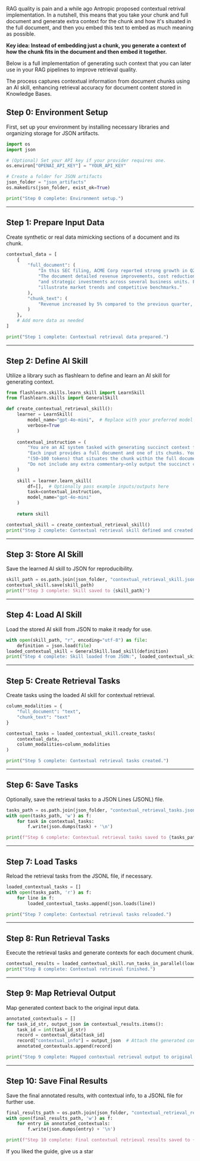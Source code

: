 RAG quality is pain and a while ago Antropic proposed contextual retrival implementation. In a nutshell, this means that you take your chunk and full document and generate extra context for the chunk and how it's situated in the full document, and then you embed this text to embed as much meaning as possible.

**Key idea: Instead of embedding just a chunk, you generate a context of how the chunk fits in the document and then embed it together.**

Below is a full implementation of generating such context that you can later use in your RAG pipelines to improve retrieval quality.  

The process captures contextual information from document chunks using an AI skill, enhancing retrieval accuracy for document content stored in Knowledge Bases.

## Step 0: Environment Setup

First, set up your environment by installing necessary libraries and organizing storage for JSON artifacts.

```python
import os
import json

# (Optional) Set your API key if your provider requires one.
os.environ["OPENAI_API_KEY"] = "YOUR_API_KEY"

# Create a folder for JSON artifacts
json_folder = "json_artifacts"
os.makedirs(json_folder, exist_ok=True)

print("Step 0 complete: Environment setup.")
```

---

## Step 1: Prepare Input Data

Create synthetic or real data mimicking sections of a document and its chunk.

```python
contextual_data = [
    {
        "full_document": (
            "In this SEC filing, ACME Corp reported strong growth in Q2 2023. "
            "The document detailed revenue improvements, cost reduction initiatives, "
            "and strategic investments across several business units. Further details "
            "illustrate market trends and competitive benchmarks."
        ),
        "chunk_text": (
            "Revenue increased by 5% compared to the previous quarter, driven by new product launches."
        )
    },
    # Add more data as needed
]

print("Step 1 complete: Contextual retrieval data prepared.")
```

---

## Step 2: Define AI Skill

Utilize a library such as flashlearn to define and learn an AI skill for generating context.

```python
from flashlearn.skills.learn_skill import LearnSkill
from flashlearn.skills import GeneralSkill

def create_contextual_retrieval_skill():
    learner = LearnSkill(
        model_name="gpt-4o-mini",  # Replace with your preferred model
        verbose=True
    )
    
    contextual_instruction = (
        "You are an AI system tasked with generating succinct context for document chunks. "
        "Each input provides a full document and one of its chunks. Your job is to output a short, clear context "
        "(50–100 tokens) that situates the chunk within the full document for improved retrieval. "
        "Do not include any extra commentary—only output the succinct context."
    )
    
    skill = learner.learn_skill(
        df=[],  # Optionally pass example inputs/outputs here
        task=contextual_instruction,
        model_name="gpt-4o-mini"
    )
    
    return skill

contextual_skill = create_contextual_retrieval_skill()
print("Step 2 complete: Contextual retrieval skill defined and created.")
```

---

## Step 3: Store AI Skill

Save the learned AI skill to JSON for reproducibility.

```python
skill_path = os.path.join(json_folder, "contextual_retrieval_skill.json")
contextual_skill.save(skill_path)
print(f"Step 3 complete: Skill saved to {skill_path}")
```

---

## Step 4: Load AI Skill

Load the stored AI skill from JSON to make it ready for use.

```python
with open(skill_path, "r", encoding="utf-8") as file:
    definition = json.load(file)
loaded_contextual_skill = GeneralSkill.load_skill(definition)
print("Step 4 complete: Skill loaded from JSON:", loaded_contextual_skill)
```

---

## Step 5: Create Retrieval Tasks

Create tasks using the loaded AI skill for contextual retrieval.

```python
column_modalities = {
    "full_document": "text",
    "chunk_text": "text"
}

contextual_tasks = loaded_contextual_skill.create_tasks(
    contextual_data,
    column_modalities=column_modalities
)

print("Step 5 complete: Contextual retrieval tasks created.")
```

---

## Step 6: Save Tasks

Optionally, save the retrieval tasks to a JSON Lines (JSONL) file.

```python
tasks_path = os.path.join(json_folder, "contextual_retrieval_tasks.jsonl")
with open(tasks_path, 'w') as f:
    for task in contextual_tasks:
        f.write(json.dumps(task) + '\n')

print(f"Step 6 complete: Contextual retrieval tasks saved to {tasks_path}")
```

---

## Step 7: Load Tasks

Reload the retrieval tasks from the JSONL file, if necessary.

```python
loaded_contextual_tasks = []
with open(tasks_path, 'r') as f:
    for line in f:
        loaded_contextual_tasks.append(json.loads(line))

print("Step 7 complete: Contextual retrieval tasks reloaded.")
```

---

## Step 8: Run Retrieval Tasks

Execute the retrieval tasks and generate contexts for each document chunk.

```python
contextual_results = loaded_contextual_skill.run_tasks_in_parallel(loaded_contextual_tasks)
print("Step 8 complete: Contextual retrieval finished.")
```

---

## Step 9: Map Retrieval Output

Map generated context back to the original input data.

```python
annotated_contextuals = []
for task_id_str, output_json in contextual_results.items():
    task_id = int(task_id_str)
    record = contextual_data[task_id]
    record["contextual_info"] = output_json  # Attach the generated context
    annotated_contextuals.append(record)

print("Step 9 complete: Mapped contextual retrieval output to original data.")
```

---

## Step 10: Save Final Results

Save the final annotated results, with contextual info, to a JSONL file for further use.

```python
final_results_path = os.path.join(json_folder, "contextual_retrieval_results.jsonl")
with open(final_results_path, 'w') as f:
    for entry in annotated_contextuals:
        f.write(json.dumps(entry) + '\n')

print(f"Step 10 complete: Final contextual retrieval results saved to {final_results_path}")
```

If you liked the guide, give us a star [](https://github.com/Pravko-Solutions/FlashLearn/tree/main)
